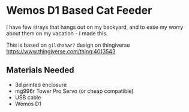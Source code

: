 # Wemos D1 Based Cat Feeder

I have few strays that hangs out on my backyard, and to ease my worry about them on my vacation - I made this.

This is based on `gilshahar7` design on thingiverse https://www.thingiverse.com/thing:4013543

## Materials Needed
- 3d printed enclosure
- mg996r Tower Pro Servo (or cheap compatible)
- USB cable 
- Wemos D1 
